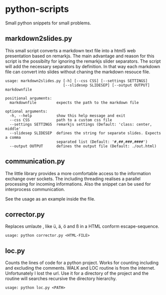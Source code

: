 python-scripts
=============

Small python snippets for small problems.

## markdown2slides.py ##
This small script converts a markdown text file into a html5 web presentation based on remarkjs. The main advantage and reason for this script is the possibilty for ignoring the remarkjs slider separators. The script will add the necessary separators by definition. In that way each markdown file can convert into slides without chaning the markdown resouce file.

```
usage: markdown2slides.py [-h] [--css CSS] [--settings SETTINGS]
                          [--slidesep SLIDESEP] [--output OUTPUT] markdownfile

positional arguments:
  markdownfile         expects the path to the markdown file

optional arguments:
  -h, --help           show this help message and exit
  --css CSS            path to a custom css file
  --settings SETTINGS  remarkjs settings (Default: 'class: center, middle'
  --slidesep SLIDESEP  defines the string for separate slides. Expects a comma 
                       separated list (Default: '#,##,###,####')
  --output OUTPUT      defines the output file (Default: ./out.html)
```

## communication.py ##
The little library provides a more comfortable access to the information exchange over sockets. The including threading realises a parallel processing for incoming informations. Also the snippet can be used for interprocess communication.

See the usage as an example inside the file.

## corrector.py ##
Replaces umlaute , like ü, ä, ö and ß in a HTML conform escape-sequence.

`usage: python corrector.py <HTML-FILE>`


## loc.py ##
Counts the lines of code for a python project. Works for counting including and excluding the comments.
WALK and LOC routine is from the internet. Unfortunately I lost the url. Use it for a directory of the project and the routine will searches recursive the directory hierarchy.

`usage: python loc.py <PATH>`
